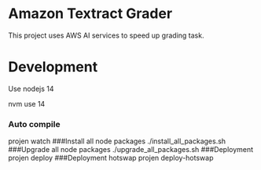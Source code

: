 # Amazon Textract Grader
This project uses AWS AI services to speed up grading task.

# Development
Use nodejs 14

nvm use 14

### Auto compile 
projen watch
###Install all node packages
./install_all_packages.sh
###Upgrade all node packages
./upgrade_all_packages.sh
###Deployment
projen deploy
###Deployment hotswap
projen deploy-hotswap
